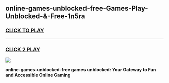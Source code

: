 
## online-games-unblocked-free-Games-Play-Unblocked-&-Free-1n5ra
<h3>
<a href="https://premium76.site?title=online-games-unblocked-free&ref=24A">CLICK TO PLAY</a></h3>
<hr>

<h3>
<a href="https://premium76.site?title=online-games-unblocked-free&ref=24A">CLICK 2 PLAY</a>
  
</h3>

<a href="https://premium76.site?title=online-games-unblocked-free&ref=24A"><img src="https://clearcache.store/games.png"></a>


**online-games-unblocked-free games unblocked: Your Gateway to Fun and Accessible Online Gaming**
